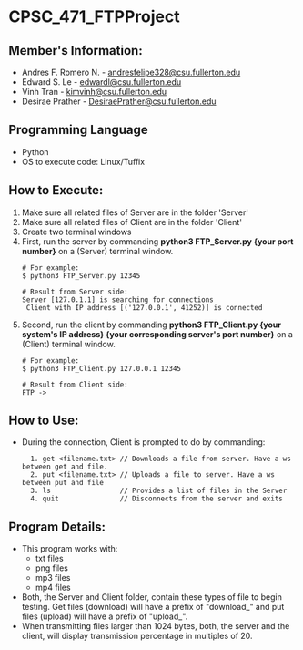 # CPSC_471_FTPProject

## Member's Information:
* Andres F. Romero N. - andresfelipe328@csu.fullerton.edu
* Edward S. Le - edwardl@csu.fullerton.edu
* Vinh Tran - kimvinh@csu.fullerton.edu
* Desirae Prather - DesiraePrather@csu.fullerton.edu

## Programming Language
* Python
* OS to execute code: Linux/Tuffix

## How to Execute:
1. Make sure all related files of Server are in the folder 'Server'
2. Make sure all related files of Client are in the folder 'Client'
3. Create two terminal windows
4. First, run the server by commanding **python3 FTP_Server.py {your port number}** on a (Server) terminal window.
   ```
   # For example:
   $ python3 FTP_Server.py 12345
   
   # Result from Server side:
   Server [127.0.1.1] is searching for connections
    Client with IP address [('127.0.0.1', 41252)] is connected
   ```
4. Second, run the client by commanding **python3 FTP_Client.py {your system's IP address} {your corresponding server's port number}** on a (Client) terminal window.
   ```
   # For example:
   $ python3 FTP_Client.py 127.0.0.1 12345
   
   # Result from Client side:
   FTP ->
   ```
## How to Use:
- During the connection, Client is prompted to do by commanding:
  ```
    1. get <filename.txt> // Downloads a file from server. Have a ws between get and file.	 
    2. put <filename.txt> // Uploads a file to server. Have a ws between put and file
    3. ls                 // Provides a list of files in the Server
    4. quit               // Disconnects from the server and exits
  ```
## Program Details:
* This program works with:
   * txt files
   * png files
   * mp3 files
   * mp4 files
* Both, the Server and Client folder, contain these types of file to begin testing. Get files (download) will have a prefix of "download_" and put files (upload) will have a prefix of "upload_".
* When transmitting files larger than 1024 bytes, both, the server and the client, will display transmission percentage in multiples of 20. 
